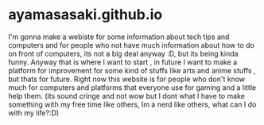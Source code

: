 # ayamasasaki.github.io

I'm gonna make a webiste for some information about tech tips and computers and for
people who not have much information about how to do on front of computers, its
not a big deal anyway :D, but its being kinda funny. Anyway that is where I want
to start , in future I want to make a platform for improvement for some kind of 
stuffs like arts and anime stuffs , but thats for future. Right now this website
is for people who don't know much for computers and platforms that everyone use
for gaming and a little help them. (its sound cringe and not wow but I dont what
I have to make something with my free time like others, Im a nerd like others, 
what can I do with my life?:D)
